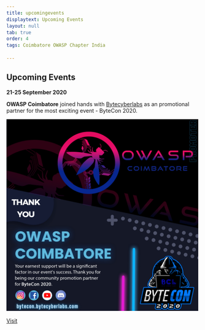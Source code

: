 ```yaml
---
title: upcomingevents
displaytext: Upcoming Events
layout: null
tab: true
order: 4
tags: Coimbatore OWASP Chapter India

---
```


## Upcoming Events

**21-25 September 2020**

**OWASP Coimbatore** joined hands with [Bytecyberlabs](bytecon.bytecyberlabs.com) as an promotional partner for the most exciting event - ByteCon 2020. 

<img src="assets/images/events/bytecon.png" width="500" height="500" />

[Visit](bytecon.bytecyberlabs.com)
